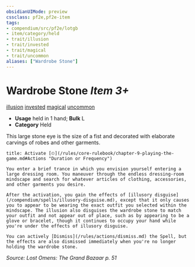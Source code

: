 ```yaml
---
obsidianUIMode: preview
cssclass: pf2e,pf2e-item
tags:
- compendium/src/pf2e/lotgb
- item/category/held
- trait/illusion
- trait/invested
- trait/magical
- trait/uncommon
aliases: ["Wardrobe Stone"]
---
```

# Wardrobe Stone *Item 3+*  
[illusion](/rules/traits/illusion.md)  [invested](/rules/traits/invested.md)  [magical](/rules/traits/magical.md)  [uncommon](/rules/traits/uncommon.md)  

- **Usage** held in 1 hand; **Bulk** L
- **Category** Held

This large stone eye is the size of a fist and decorated with elaborate carvings of robes and other garments.

```ad-embed-ability
title: Activate [⏲](/rules/core-rulebook/chapter-9-playing-the-game.md#Actions "Duration or Frequency")

You enter a brief trance in which you envision yourself entering a large dressing room. You maneuver through the endless dressing-room mindscape and search for whatever articles of clothing, accessories, and other garments you desire.

After the activation, you gain the effects of [illusory disguise](/compendium/spells/illusory-disguise.md), except that it only causes you to appear to be wearing the exact outfit you selected within the mindscape. The illusion also disguises the wardrobe stone to match your outfit and not appear out of place, such as by appearing to be a glove or bracelet, though it continues to occupy your hand while you're under the effects of illusory disguise.

You can actively [Dismiss](/rules/actions/dismiss.md) the Spell, but the effects are also dismissed immediately when you're no longer holding the wardrobe stone.
```

*Source: Lost Omens: The Grand Bazaar p. 51*